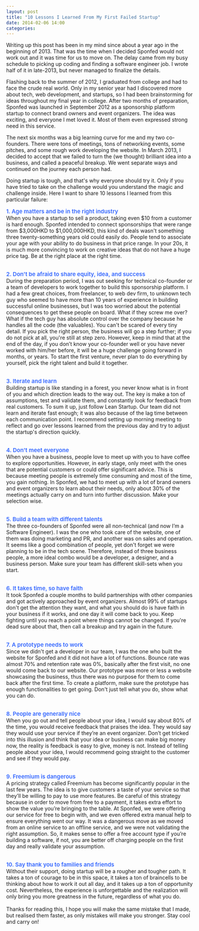 ```yaml
---
layout: post
title: "10 Lessons I Learned From My First Failed Startup"
date: 2014-02-06 14:00
categories:
---
```


Writing up this post has been in my mind since about a year ago in the beginning of 2013. That was the time when I decided Sponfed would not work out and it was time for us to move on. The delay came from my busy schedule to picking up coding and finding a software engineer job. I wrote half of it in late-2013, but never managed to finalize the details.


Flashing back to the summer of 2012, I graduated from college and had to face the crude real world. Only in my senior year had I discovered more about tech, web development, and startups, so I had been brainstorming for ideas throughout my final year in college. After two months of preparation, Sponfed was launched in September 2012 as a sponsorship platform startup to connect brand owners and event organizers. The idea was exciting, and everyone I met loved it. Most of them even expressed strong need in this service.


The next six months was a big learning curve for me and my two co-founders. There were tons of meetings, tons of networking events, some pitches, and some rough work developing the website. In March 2013, I decided to accept that we failed to turn the (we thought) brilliant idea into a business, and called a peaceful breakup. We went separate ways and continued on the journey each person had.


Doing startup is tough, and that's why everyone should try it. Only if you have tried to take on the challenge would you understand the magic and challenge inside. Here I want to share 10 lessons I learned from this particular failure:


<span style="color: #3366ff; font-weight: 600; font-size: 15px;">1. Age matters and be in the right industry</span><br>
When you have a startup to sell a product, taking even $10 from a customer is hard enough. Sponfed intended to connect sponsorships that were range from $3,000HKD to $1,000,000HKD, this kind of deals wasn't something three twenty-something years old could easily do. People tend to associate your age with your ability to do business in that price range. In your 20s, it is much more convincing to work on creative ideas that do not have a huge price tag. Be at the right place at the right time.<br><br>


<span style="color: #3366ff; font-weight: 600; font-size: 15px;">2. Don't be afraid to share equity, idea, and success</span><br>
During the preparation period, I was out seeking for technical co-founder or a team of developers to work together to build this sponsorship platform. I had a few great choices, from freelancer, to web dev firm, to unknown tech guy who seemed to have more than 10 years of experience in building successful online businesses, but I was too worried about the potential consequences to get these people on board. What if they screw me over? What if the tech guy has absolute control over the company because he handles all the code (the valuables). You can't be scared of every tiny detail. If you pick the right person, the business will go a step further; if you do not pick at all, you're still at step zero. However, keep in mind that at the end of the day, if you don’t know your co-founder well or you have never worked with him/her before, it will be a huge challenge going forward in months, or years. To start the first venture, never plan to do everything by yourself, pick the right talent and build it together.<br><br>


<span style="color: #3366ff; font-weight: 600; font-size: 15px;">3. Iterate and learn</span><br>
Building startup is like standing in a forest, you never know what is in front of you and which direction leads to the way out. The key is make a ton of assumptions, test and validate them, and constantly look for feedback from real customers. To sum it up, just follow Lean Startup. Our team did not learn and iterate fast enough; it was also because of the lag time between each communication point. I recommend setting up morning meeting to reflect and go over lessons learned from the previous day and try to adjust the startup's direction quickly.<br><br>


<span style="color: #3366ff; font-weight: 600; font-size: 15px;">4. Don't meet everyone</span><br>
When you have a business, people love to meet up with you to have coffee to explore opportunities. However, in early stage, only meet with the ones that are potential customers or could offer significant advice. This is because meeting people is extremely time consuming and most of the time, you gain nothing. In Sponfed, we had to meet up with a lot of brand owners and event organizers to learn about their needs, only about 30% of the meetings actually carry on and turn into further discussion. Make your selection wise.<br><br>


<span style="color: #3366ff; font-weight: 600; font-size: 15px;">5. Build a team with different talents</span><br>
The three co-founders of Sponfed were all non-technical (and now I’m a Software Engineer). I was the one who took care of the website, one of them was doing marketing and PR, and another was on sales and operation. It seems like a good combination of people, yet don't forget we were planning to be in the tech scene. Therefore, instead of three business people, a more ideal combo would be a developer, a designer, and a business person. Make sure your team has different skill-sets when you start.<br><br>


<span style="color: #3366ff; font-weight: 600; font-size: 15px;">6. It takes time, so have faith</span><br>
It took Sponfed a couple months to build partnerships with other companies and got actively approached by event organizers. Almost 99% of startups don't get the attention they want, and what you should do is have faith in your business if it works, and one day it will come back to you. Keep fighting until you reach a point where things cannot be changed. If you're dead sure about that, then call a breakup and try again in the future.<br><br>


<span style="color: #3366ff; font-weight: 600; font-size: 15px;">7. A prototype needs to work</span><br>
Since we didn't get a developer in our team, I was the one who built the website for Sponfed and it did not have a lot of functions. Bounce rate was almost 70% and retention rate was 0%, basically after the first visit, no one would come back to our website. Our prototype was more or less a website showcasing the business, thus there was no purpose for them to come back after the first time. To create a platform, make sure the prototype has enough functionalities to get going. Don't just tell what you do, show what you can do.<br><br>

<span style="color: #3366ff; font-weight: 600; font-size: 15px;">8. People are generally nice</span><br>
When you go out and tell people about your idea, I would say about 80% of the time, you would receive feedback that praises the idea. They would say they would use your service if they’re an event organizer. Don’t get tricked into this illusion and think that your idea or business can make big money now, the reality is feedback is easy to give, money is not. Instead of telling people about your idea, I would recommend going straight to the customer and see if they would pay.<br><br>

<span style="color: #3366ff; font-weight: 600; font-size: 15px;">9. Freemium is dangerous</span><br>
A pricing strategy called Freemium has become significantly popular in the last few years. The idea is to give customers a taste of your service so that they’ll be willing to pay to use more features. Be careful of this strategy because in order to move from free to a payment, it takes extra effort to show the value you’re bringing to the table. At Sponfed, we were offering our service for free to begin with, and we even offered extra manual help to ensure everything went our way. It was a dangerous move as we moved from an online service to an offline service, and we were not validating the right assumption. So, it makes sense to offer a free account type if you’re building a software, if not, you are better off charging people on the first day and really validate your assumption.<br><br>

<span style="color: #3366ff; font-weight: 600; font-size: 15px;">10. Say thank you to families and friends</span><br>
Without their support, doing startup will be a rougher and tougher path. It takes a ton of courage to be in this space, it takes a ton of braincells to be thinking about how to work it out all day, and it takes up a ton of opportunity cost. Nevertheless, the experience is unforgettable and the realization will only bring you more greatness in the future, regardless of what you do.<br><br>
Thanks for reading this, I hope you will make the same mistake that I made, but realised them faster, as only mistakes will make you stronger. Stay cool and carry on!